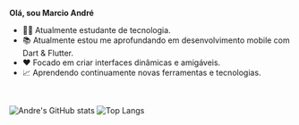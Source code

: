 **Olá, sou Marcio André**

- 👨‍💻 Atualmente estudante de tecnologia. 
- 📚 Atualmente estou me aprofundando em desenvolvimento mobile com Dart & Flutter. 
- ❤️ Focado em criar interfaces dinâmicas e amigáveis.
- 📈 Aprendendo continuamente novas ferramentas e tecnologias.

<br>

![Andre's GitHub stats](https://github-readme-stats.vercel.app/api?username=AndreOn04&show_icons=true&bg_color=F5F5F5&include_all_commits=true&count_private=true)
![Top Langs](https://github-readme-stats.vercel.app/api/top-langs/?username=AndreOn04&hide_progress=true)

